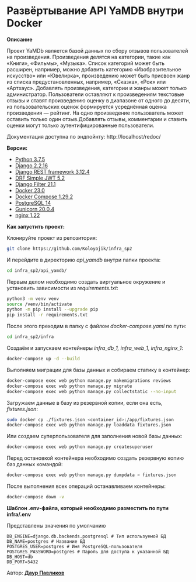 # Развёртывание API YaMDB внутри Docker

**Описание**

Проект YaMDb является базой данных по сбору отзывов пользователей на произведения.
Произведения делятся на категории, такие как «Книги», «Фильмы», «Музыка». Список категорий может быть расширен, например, можно добавить категорию «Изобразительное искусство» или «Ювелирка», произведению может быть присвоен жанр из списка предустановленных, например, «Сказка», «Рок» или «Артхаус».
Добавлять произведения, категории и жанры может только администратор. Пользователи оставляют к произведениям текстовые отзывы и ставят произведению оценку в диапазоне от одного до десяти, из пользовательских оценок формируется усреднённая оценка произведения — рейтинг. На одно произведение пользователь может оставить только один отзыв.Добавлять отзывы, комментарии и ставить оценки могут только аутентифицированные пользователи.

Документация доступна по эндпойнту: http://localhost/redoc/

**Версии:**  
- [Python 3.7.5](https://www.python.org/doc/) 
- [Django 2.2.16](https://docs.djangoproject.com/en/4.1/releases/2.2.16/)
- [Django REST framework 3.12.4](https://www.django-rest-framework.org/)
- [DRF Simple JWT 5.2](https://django-rest-framework-simplejwt.readthedocs.io/en/latest/)
- [Django Filter 21.1](https://django-filter.readthedocs.io/en/main/)
- [Docker 23.0](https://docs.docker.com/)
- [Docker Compose 1.29.2](https://docs.docker.com/compose/gettingstarted/)
- [PostgreSQL 14](https://www.postgresql.org/)
- [Gunicorn 20.0.4](https://gunicorn.org/)
- [nginx 1.22](https://nginx.org/en/)

**Как запустить проект:**

Клонируйте проект из репозитория:
```bash
git clone https://github.com/Koloyojik/infra_sp2
```
И перейдите в директорию *api_yamdb* внутри папки проекта:
```bash
cd infra_sp2/api_yamdb/
```

Первым делом необходимо создать виртуальное окружение и установить зависимости из *requirements.txt*:
```bash
python3 -m venv venv
source /venv/bin/activate
python -m pip install --upgrade pip
pip install -r requirements.txt
```

После этого преходим в папку с файлом *docker-compose.yaml* по пути:
```bash
cd infra_sp2/infra
```

Создаём и запускаем контейнеры *infra_db_1, infra_web_1, infra_nginx_1*:
```bash
docker-compose up -d --build
```
Выполняем миграции для базы данных и собираем статику в контейнер:
```bash
docker-compose exec web python manage.py makemigrations reviews
docker-compose exec web python manage.py migrate
docker-compose exec web python manage.py collectstatic --no-input
```
Загружаем данные в базу из резервной копии, если она есть, *fixtures.json*:
```bash
sudo docker cp ./fixtures.json <container_id>:/app/fixtures.json
docker-compose exec web python manage.py loaddata fixtures.json
```
Или создаем суперпользователя для заполнения новой базы данных:
```bash
docker-compose exec web python manage.py createsuperuser
```

Перед остановкой контейнера необходимо создать резервную копию баз данных командой:
```bash
docker-compose exec web python manage.py dumpdata > fixtures.json
```

После выполнения всех операций останавливаем контейнеры:
```bash
docker-compose down -v
```

**Шаблон .env-файла, который необходимо разместить по пути infra/.env**

Представлены значения по умолчанию
```
DB_ENGINE=django.db.backends.postgresql # Тип используемой БД
DB_NAME=postgres # Название БД
POSTGRES_USER=postgres # Имя PostgreSQL-пользователя
POSTGRES_PASSWORD=postgres # Пароль для доступа к указанной БД
DB_HOST=db
DB_PORT=5432
```

Автор: [**Даур Павликов**](https://github.com/Koloyojik)